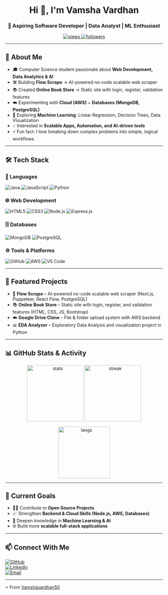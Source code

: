 <!-- Profile Header -->
<h1 align="center">Hi 👋, I'm Vamsha Vardhan</h1>
<h3 align="center">🚀 Aspiring Software Developer | Data Analyst | ML Enthusiast</h3>

<p align="center">
  <a href="https://github.com/Vamshavardhan50">
    <img src="https://komarev.com/ghpvc/?username=Vamshavardhan50&label=Profile%20Views&color=blue&style=flat" alt="views"/>
  </a>
  <a href="https://github.com/Vamshavardhan50?tab=followers">
    <img src="https://img.shields.io/github/followers/Vamshavardhan50?label=Followers&style=social" alt="followers"/>
  </a>
</p>

---

## 🌟 About Me
- 🎓 Computer Science student passionate about **Web Development, Data Analytics & AI**  
- 🛠 Building **Flow Scrape** → AI-powered no-code scalable web scraper  
- 📚 Created **Online Book Store** → Static site with login, register, validation features  
- ☁️ Experimenting with **Cloud (AWS)** + **Databases (MongoDB, PostgreSQL)**  
- 🤖 Exploring **Machine Learning**: Linear Regression, Decision Trees, Data Visualization  
- 💡 Interested in **Scalable Apps, Automation, and AI-driven tools**  
- ⚡ Fun fact: I love breaking down complex problems into simple, logical workflows  

---

## 🛠️ Tech Stack

### 🚀 Languages
![Java](https://img.shields.io/badge/Java-ED8B00?style=flat-square&logo=openjdk&logoColor=white)
![JavaScript](https://img.shields.io/badge/JavaScript-F7E017?style=flat-square&logo=javascript&logoColor=black)
![Python](https://img.shields.io/badge/Python-3776AB?style=flat-square&logo=python&logoColor=white)

### 🌐 Web Development
![HTML5](https://img.shields.io/badge/HTML5-E34F26?style=flat-square&logo=html5&logoColor=white)
![CSS3](https://img.shields.io/badge/CSS3-1572B6?style=flat-square&logo=css3&logoColor=white)
![Node.js](https://img.shields.io/badge/Node.js-43853D?style=flat-square&logo=node.js&logoColor=white)
![Express.js](https://img.shields.io/badge/Express.js-404D59?style=flat-square)

### 🗄️ Databases
![MongoDB](https://img.shields.io/badge/MongoDB-47A248?style=flat-square&logo=mongodb&logoColor=white)
![PostgreSQL](https://img.shields.io/badge/PostgreSQL-336791?style=flat-square&logo=postgresql&logoColor=white)

### ⚙️ Tools & Platforms
![GitHub](https://img.shields.io/badge/GitHub-181717?style=flat-square&logo=github&logoColor=white)
![AWS](https://img.shields.io/badge/AWS-232F3E?style=flat-square&logo=amazon-aws&logoColor=white)
![VS Code](https://img.shields.io/badge/VSCode-007ACC?style=flat-square&logo=visual-studio-code&logoColor=white)

---

## 📌 Featured Projects
- 🚀 **Flow Scrape** – AI-powered no-code scalable web scraper (Next.js, Puppeteer, React Flow, PostgreSQL)  
- 📚 **Online Book Store** – Static site with login, register, and validation features (HTML, CSS, JS, Bootstrap)  
- ☁️ **Google Drive Clone** – File & folder upload system with AWS backend  
- 📊 **EDA Analyzer** – Exploratory Data Analysis and visualization project in Python  

---

## 📊 GitHub Stats & Activity
<p align="center">
  <img src="https://github-readme-stats.vercel.app/api?username=Vamshavardhan50&show_icons=true&theme=tokyonight" alt="stats" height="180px"/>
  <img src="https://github-readme-streak-stats.herokuapp.com/?user=Vamshavardhan50&theme=tokyonight" alt="streak" height="180px"/>
</p>

<p align="center">
  <img src="https://github-readme-stats.vercel.app/api/top-langs/?username=Vamshavardhan50&layout=compact&theme=tokyonight" alt="langs" height="165px"/>
</p>

---

## 🎯 Current Goals
- 🧑‍💻 Contribute to **Open Source Projects**  
- 📈 Strengthen **Backend & Cloud Skills (Node.js, AWS, Databases)**  
- 🤖 Deepen knowledge in **Machine Learning & AI**  
- 🌐 Build more **scalable full-stack applications**  

---

## 📫 Connect With Me
[![GitHub](https://img.shields.io/badge/GitHub-000000?style=for-the-badge&logo=github&logoColor=white)](https://github.com/Vamshavardhan50)  
[![LinkedIn](https://img.shields.io/badge/LinkedIn-blue?style=for-the-badge&logo=linkedin&logoColor=white)](https://linkedin.com/in/Vamshavardhan50)  
[![Email](https://img.shields.io/badge/Email-D14836?style=for-the-badge&logo=gmail&logoColor=white)](mailto:chintha.vamshavardhan50@gmail.com)  

---

⭐️ From [Vamshavardhan50](https://github.com/Vamshavardhan50)
